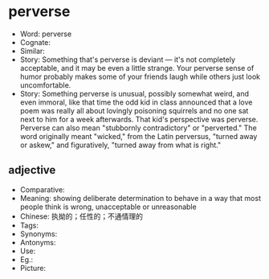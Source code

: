 # perverse

- Word: perverse
- Cognate: 
- Similar: 
- Story: Something that's perverse is deviant — it's not completely acceptable, and it may be even a little strange. Your perverse sense of humor probably makes some of your friends laugh while others just look uncomfortable.
- Story: Something perverse is unusual, possibly somewhat weird, and even immoral, like that time the odd kid in class announced that a love poem was really all about lovingly poisoning squirrels and no one sat next to him for a week afterwards. That kid's perspective was perverse. Perverse can also mean "stubbornly contradictory" or "perverted." The word originally meant "wicked," from the Latin perversus, "turned away or askew," and figuratively, "turned away from what is right."

## adjective

- Comparative: 
- Meaning: showing deliberate determination to behave in a way that most people think is wrong, unacceptable or unreasonable
- Chinese: 执拗的；任性的；不通情理的
- Tags: 
- Synonyms: 
- Antonyms: 
- Use: 
- Eg.: 
- Picture: 

